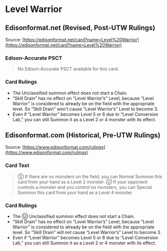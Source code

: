 # Level Warrior

## Edisonformat.net (Revised, Post-UTW Rulings)

Source: [https://edisonformat.net/card?name=Level%20Warrior](https://edisonformat.net/card?name=Level%20Warrior)

### Edison-Accurate PSCT

> No Edison-Accurate PSCT available for this card.

### Card Rulings

*   The Unclassified summon effect does not start a Chain.
*   “Skill Drain” has no effect on “Level Warrior’s” Level, because “Level Warrior” is considered to already be on the field with the appropriate level. So “Skill Drain” won't cause “Level Warrior’s” Level to become 3.
*   Even if “Level Warrior” becomes Level 5 or 6 due to “Level Conversion Lab,” you can still Summon it as a Level 2 or 4 monster with its effect.


## Edisonformat.com (Historical, Pre-UTW Rulings)

Source: [https://www.edisonformat.com/rulings](https://www.edisonformat.com/rulings)

### Card Text

> Ⓢ If there are no monsters on the field, you can Normal Summon this card from your hand as a Level 2 monster. Ⓤ If your opponent controls a monster and you control no monsters, you can Special Summon this card from your hand as a Level 4 monster.

### Card Rulings

*   The Ⓤ Unclassified summon effect does not start a Chain.
*   “Skill Drain” has no effect on “Level Warrior’s” Level, because “Level Warrior” is considered to already be on the field with the appropriate level. So “Skill Drain” will not cause “Level Warrior’s” Level to become 3.
*   Even if “Level Warrior” becomes Level 5 or 6 due to “Level Conversion Lab,” you can still Summon it as a Level 2 or 4 monster with its effect.



